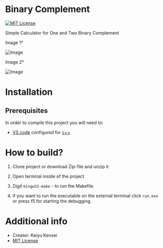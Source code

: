 # Binary Complement
[![MIT License](https://img.shields.io/github/license/SortableJS/Vue.Draggable.svg)](https://github.com/KeiyuKensei/Binary-Complement/blob/main/LICENSE)

Simple Calculator for One and Two Binary Complement

Image 1° 

![Image](https://github.com/KeiyuKensei/Binary-Complement/blob/main/image/Image_1°.png)

Image 2°  

![Image](https://github.com/KeiyuKensei/Binary-Complement/blob/main/image/Image_2°.png)

# Installation
## Prerequisites

In order to compile this project you will need to:
-   [VS code](https://code.visualstudio.com) configured for [c++](https://code.visualstudio.com/docs/languages/cpp)

# How to build?

1. Clone project or download Zip-file and unzip it
2. Open terminal inside of the project
3. Digit `mingw32-make` - to run the Makefile

4. if you want to run the executable on the external terminal click `run.exe` or press f5 for starting the debugging.  

# Additional info
- Creator: Keiyu Kensei
 - [MIT License](https://opensource.org/licenses/MIT)

